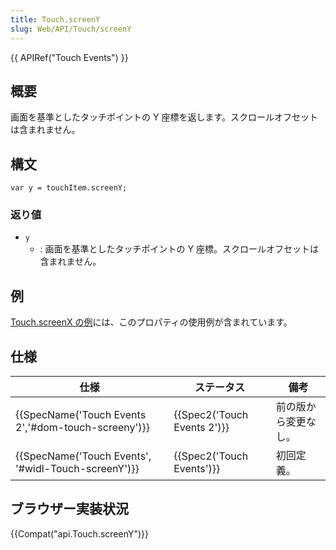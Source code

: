 ```yaml
---
title: Touch.screenY
slug: Web/API/Touch/screenY
---
```

{{ APIRef("Touch Events") }}

## 概要

画面を基準としたタッチポイントの Y 座標を返します。スクロールオフセットは含まれません。

## 構文

```
var y = touchItem.screenY;
```

### 返り値

- `y`
  - : 画面を基準としたタッチポイントの Y 座標。スクロールオフセットは含まれません。

## 例

[Touch.screenX の例](/ja/docs/Web/API/Touch/screenX#Example)には、このプロパティの使用例が含まれています。

## 仕様

| 仕様                                                                 | ステータス                           | 備考                 |
| -------------------------------------------------------------------- | ------------------------------------ | -------------------- |
| {{SpecName('Touch Events 2','#dom-touch-screeny')}} | {{Spec2('Touch Events 2')}} | 前の版から変更なし。 |
| {{SpecName('Touch Events', '#widl-Touch-screenY')}} | {{Spec2('Touch Events')}}     | 初回定義。           |

## ブラウザー実装状況

{{Compat("api.Touch.screenY")}}
